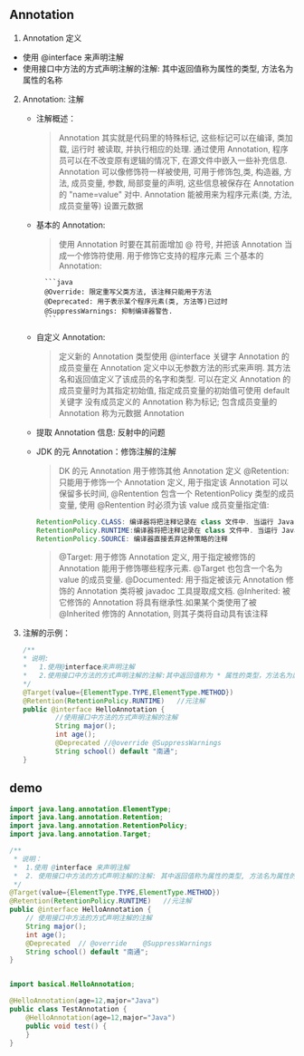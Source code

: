 ## Annotation

1. Annotation 定义

- 使用 @interface 来声明注解
- 使用接口中方法的方式声明注解的注解: 其中返回值称为属性的类型, 方法名为属性的名称

2.  Annotation: 注解

    - 注解概述：

      > Annotation 其实就是代码里的特殊标记, 这些标记可以在编译, 类加载, 运行时 被读取, 并执行相应的处理. 通过使用 Annotation, 程序员可以在不改变原有逻辑的情况下, 在源文件中嵌入一些补充信息.
      > Annotation 可以像修饰符一样被使用, 可用于修饰包,类, 构造器, 方法, 成员变量, 参数, 局部变量的声明, 这些信息被保存在 Annotation 的 "name=value" 对中.
      > Annotation 能被用来为程序元素(类, 方法, 成员变量等) 设置元数据

    - 基本的 Annotation:

      > 使用 Annotation 时要在其前面增加 @ 符号, 并把该 Annotation 当成一个修饰符使用. 用于修饰它支持的程序元素
      > 三个基本的 Annotation:

            ```java
            @Override: 限定重写父类方法, 该注释只能用于方法
            @Deprecated: 用于表示某个程序元素(类, 方法等)已过时
            @SuppressWarnings: 抑制编译器警告.
            ```

    - 自定义 Annotation:

      > 定义新的 Annotation 类型使用 @interface 关键字
      > Annotation 的成员变量在 Annotation 定义中以无参数方法的形式来声明. 其方法名和返回值定义了该成员的名字和类型.
      > 可以在定义 Annotation 的成员变量时为其指定初始值, 指定成员变量的初始值可使用 default 关键字
      > 没有成员定义的 Annotation 称为标记; 包含成员变量的 Annotation 称为元数据 Annotation

    - 提取 Annotation 信息: 反射中的问题
    - JDK 的元 Annotation：修饰注解的注解

      > DK 的元 Annotation 用于修饰其他 Annotation 定义
      > @Retention: 只能用于修饰一个 Annotation 定义, 用于指定该 Annotation 可以保留多长时间, @Rentention 包含一个 RetentionPolicy 类型的成员变量, 使用 @Rentention 时必须为该 value 成员变量指定值:

      ```java
      RetentionPolicy.CLASS: 编译器将把注释记录在 class 文件中. 当运行 Java 程序时, JVM 不会保留注释. 这是默认值
      RetentionPolicy.RUNTIME:编译器将把注释记录在 class 文件中. 当运行 Java 程序时, JVM 会保留注释. 程序可以通过反射获取该注释
      RetentionPolicy.SOURCE: 编译器直接丢弃这种策略的注释
      ```

      > @Target: 用于修饰 Annotation 定义, 用于指定被修饰的 Annotation 能用于修饰哪些程序元素. @Target 也包含一个名为 value 的成员变量.
      > @Documented: 用于指定被该元 Annotation 修饰的 Annotation 类将被 javadoc 工具提取成文档.
      > @Inherited: 被它修饰的 Annotation 将具有继承性.如果某个类使用了被
      > @Inherited 修饰的 Annotation, 则其子类将自动具有该注释

3) 注解的示例：

   ```java
   /**
   * 说明:
   *   1.使用@interface来声明注解
   *   2.使用接口中方法的方式声明注解的注解:其中返回值称为 * 属性的类型，方法名为属性的名称
   */
   @Target(value={ElementType.TYPE,ElementType.METHOD})
   @Retention(RetentionPolicy.RUNTIME)   //元注解
   public @interface HelloAnnotation {
           //使用接口中方法的方式声明注解的注解
           String major();
           int age();
           @Deprecated //@override @SuppressWarnings
           String school() default "南通";
   }
   ```

## demo

```java
import java.lang.annotation.ElementType;
import java.lang.annotation.Retention;
import java.lang.annotation.RetentionPolicy;
import java.lang.annotation.Target;

/**
 * 说明：
 *  1.使用 @interface 来声明注解
 *  2. 使用接口中方法的方式声明注解的注解: 其中返回值称为属性的类型, 方法名为属性的名称
 */
@Target(value={ElementType.TYPE,ElementType.METHOD})
@Retention(RetentionPolicy.RUNTIME)   //元注解
public @interface HelloAnnotation {
    // 使用接口中方法的方式声明注解的注解
    String major();
    int age();
    @Deprecated  // @override	 @SuppressWarnings
    String school() default "南通";
}


import basical.HelloAnnotation;

@HelloAnnotation(age=12,major="Java")
public class TestAnnotation {
    @HelloAnnotation(age=12,major="Java")
    public void test() {
    }
}
```
